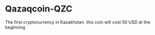 # Qazaqcoin-QZC
The first cryptocurrency in Kazakhstan. this coin will cost 50 USD at the beginning
